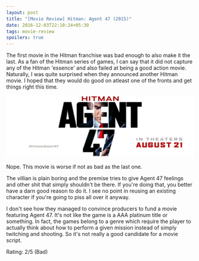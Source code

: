 ```yaml
---
layout: post
title: "[Movie Review] Hitman: Agent 47 (2015)"
date: 2016-12-03T22:10:24+05:30
tags: movie-review
spoilers: true
---
```


The first movie in the Hitman franchise was bad enough to also make it the last.
As a fan of the Hitman series of games, I can say that it did not capture any of the Hitman 'essence' and also failed at being a good action movie.
Naturally, I was quite surprised when they announced another Hitman movie.
I hoped that they would do good on atleast one of the fronts and get things right this time.

![Hitman: Agent 47 (2015)](/img/movie-poster-hitman-agent-47-2015.jpg 'Hitman: Agent 47 (2015)')

Nope.
This movie is worse if not as bad as the last one.

The villian is plain boring and the premise tries to give Agent 47 feelings and other shit that simply shouldn't be there.
If you're doing that, you better have a darn good reason to do it.
I see no point in reusing an existing character if you're going to piss all over it anyway.

I don't see how they managed to convince producers to fund a movie featuring Agent 47.
It's not like the game is a AAA platinum title or something.
In fact, the games belong to a genre which require the player to actually think about how to perform a given mission instead of simply twitching and shooting.
So it's not really a good candidate for a movie script.

Rating: 2/5 (Bad)
